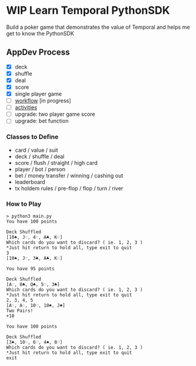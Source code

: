 # WIP Learn Temporal PythonSDK
Build a poker game that demonstrates the value of Temporal and helps me get to know the PythonSDK

## AppDev Process
- [x] deck
- [x] shuffle
- [x] deal
- [x] score
- [x] single player game 
- [ ] [workflow](https://docs.temporal.io/application-development/foundations) [in progress]
- [ ] [activities](https://docs.temporal.io/application-development/features)
- [ ] upgrade: two player game score
- [ ] upgrade: bet function

### Classes to Define
- card / value / suit
- deck / shuffle / deal
- score / flush / straight / high card
- player / bot / person
- bet / money transfer / winning / cashing out
- leaderboard
- tx holdem rules / pre-flop / flop / turn / river

### How to Play
~~~
> python3 main.py
You have 100 points

Deck Shuffled
[10♠, J♡, 4♡, A♣, K♢]
Which cards do you want to discard? ( ie. 1, 2, 3 )
*Just hit return to hold all, type exit to quit
3
[10♠, J♡, 3♣, A♣, K♢]

You have 95 points

Deck Shuffled
[A♡, 8♣, Q♣, 5♡, 3♣]
Which cards do you want to discard? ( ie. 1, 2, 3 )
*Just hit return to hold all, type exit to quit
2, 3, 4, 5
[A♡, A♢, 10♡, 10♠, J♠]
Two Pairs!
+10

You have 100 points

Deck Shuffled
[3♠, 10♢, 6♡, 4♠, 8♡]
Which cards do you want to discard? ( ie. 1, 2, 3 )
*Just hit return to hold all, type exit to quit
exit
~~~
